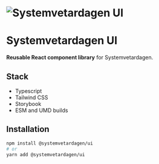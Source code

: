 # ![Systemvetardagen UI](https://systemvetardagen.se/images/systemvetardagen-logo.webp)

# Systemvetardagen UI

**Reusable React component library** for Systemvetardagen. 

## Stack

- Typescript
- Tailwind CSS
- Storybook
- ESM and UMD builds

## Installation

```bash
npm install @systemvetardagen/ui
# or
yarn add @systemvetardagen/ui
```
